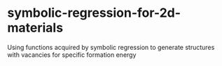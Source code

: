 # symbolic-regression-for-2d-materials
Using functions acquired by symbolic regression to generate structures with vacancies for specific formation energy
